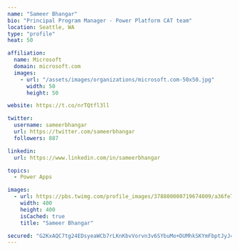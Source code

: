 ```yaml
---
name: "Sameer Bhangar"
bio: "Principal Program Manager - Power Platform CAT team"
location: Seattle, WA
type: "profile"
heat: 50

affiliation:
  name: Microsoft
  domain: microsoft.com
  images:
    - url: "/assets/images/organizations/microsoft.com-50x50.jpg"
      width: 50
      height: 50

website: https://t.co/nrTQtfl3ll

twitter:
  username: sameerbhangar
  url: https://twitter.com/sameerbhangar
  followers: 887

linkedin:
  url: https://www.linkedin.com/in/sameerbhangar

topics:
  - Power Apps

images:
  - url: https://pbs.twimg.com/profile_images/378800000719674009/a36fe7ddfab1778b76e5793772e43798_400x400.jpeg
    width: 400
    height: 400
    isCached: true
    title: "Sameer Bhangar"

secured: "G2KxAQC7tg24EDsyeaWCb7rLKnKbvVorvn3v6SYbuMo+DUMhkSKYmFbptJyJ4I+e0cEuJWNYTuJAAdmEmxYphSLYvrduMl0QIx4Xj0qJ58PghmoUe/QxRC6kz7EDgOsv59+HSsbJByyRsGckt8cjjwImDQtknJUeb1UWUfaYB5EhSDlV7dWEPPw4dh9DfCEQbVqgnfAf/MRziYJ5XCRwADNZ9oGrXVKtrovc7wmunSUrC7dPAII0NUBn5jI1qgbFYOYSp5BvtId0T55U0awWvFVyw5sB/IDtSEy0PHxIJBpz5E79/gMECQJO/W5XNnVA/SrPQ5wzm55unEdwt2PjWCMQvreaR0hdyLriBIORH675ZWRocMRGniU1te4ZvNdTPXMeEDjJZLH13HTVBuTL8w==;kZu7pZD97MZiVZOrUCS/3g=="
---
```


